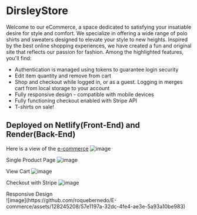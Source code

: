 # DirsleyStore
Welcome to our eCommerce, a space dedicated to satisfying your insatiable desire for style and comfort.
We specialize in offering a wide range of polo shirts and sweaters designed to elevate your style to new heights.
Inspired by the best online shopping experiences, we have created a fun and original site that reflects our passion for fashion.
Among the highlighted features, you'll find:

<ul>
  <li>Authentication is managed using tokens to guarantee login security</li>
  <li>Edit item quantity and remove from cart</li>
  <li>Shop and checkout while logged in, or as a guest. Logging in merges cart from local storage to your account</li>
  <li>Fully responsive design - compatible with mobile devices</li>
  <li>Fully functioning checkout enabled with Stripe API</li>
  <li>T-shirts on sale!</li>
</ul>

## Deployed on Netlify(Front-End) and Render(Back-End)
Here is a view of the [e-commerce](https://ecommerce-rq.netlify.app/)
![image](https://github.com/roquebernedo/E-commerce/assets/128245208/09f7ebc3-5a48-4ee6-b3d8-ba133824d057)

Single Product Page
![image](https://github.com/roquebernedo/E-commerce/assets/128245208/f184dc26-17a0-4070-ad7e-9c5eb47beca5)

View Cart
![image](https://github.com/roquebernedo/E-commerce/assets/128245208/98755326-776c-4ef9-80c3-b896b04d06b7)

Checkout with Stripe
![image](https://github.com/roquebernedo/E-commerce/assets/128245208/6dcca973-94d4-4c5f-9445-0ffc2f249edd)

<div styles="display: flex, flex-direction: column;">
  <div>Responsive Design</div>
  ![image](https://github.com/roquebernedo/E-commerce/assets/128245208/57e1197a-32dc-4fe4-ae3e-5a93a10be983)
</div>







